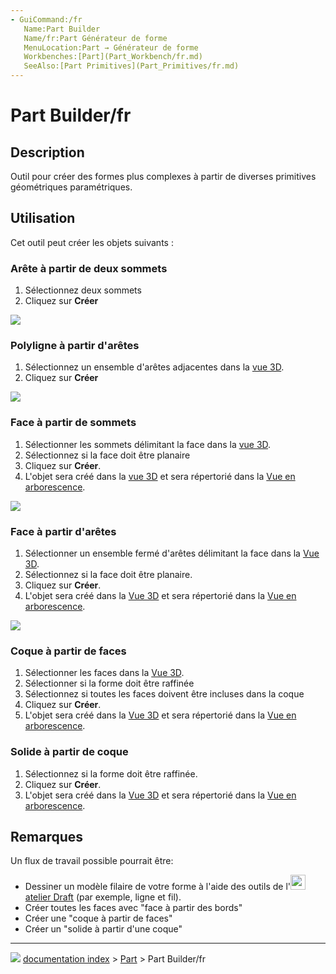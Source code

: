 ```yaml
---
- GuiCommand:/fr
   Name:Part Builder
   Name/fr:Part Générateur de forme
   MenuLocation:Part → Générateur de forme
   Workbenches:[Part](Part_Workbench/fr.md)
   SeeAlso:[Part Primitives](Part_Primitives/fr.md)
---
```


# Part Builder/fr

## Description

Outil pour créer des formes plus complexes à partir de diverses primitives géométriques paramétriques.

## Utilisation

Cet outil peut créer les objets suivants :

### Arête à partir de deux sommets 

1.  Sélectionnez deux sommets
2.  Cliquez sur **Créer**

![](images/Edge_from_verts-1.gif )

### Polyligne à partir d\'arêtes 

1.  Sélectionnez un ensemble d\'arêtes adjacentes dans la [vue 3D](3D_view/fr.md).
2.  Cliquez sur **Créer**

![](images/Wire_from_edges-1.gif )

### Face à partir de sommets 

1.  Sélectionner les sommets délimitant la face dans la [vue 3D](3D_view/fr.md).
2.  Sélectionnez si la face doit être planaire
3.  Cliquez sur **Créer**.
4.  L\'objet sera créé dans la [vue 3D](3D_view/fr.md) et sera répertorié dans la [Vue en arborescence](Tree_view/fr.md).

![](images/Face_from_verts.gif )

### Face à partir d\'arêtes 

1.  Sélectionner un ensemble fermé d\'arêtes délimitant la face dans la [Vue 3D](3D_view/fr.md).
2.  Sélectionnez si la face doit être planaire.
3.  Cliquez sur **Créer**.
4.  L\'objet sera créé dans la [Vue 3D](3D_view/fr.md) et sera répertorié dans la [Vue en arborescence](Tree_view/fr.md).

![](images/Face_from_edges.gif )

### Coque à partir de faces 

1.  Sélectionner les faces dans la [Vue 3D](3D_view/fr.md).
2.  Sélectionner si la forme doit être raffinée
3.  Sélectionnez si toutes les faces doivent être incluses dans la coque
4.  Cliquez sur **Créer**.
5.  L\'objet sera créé dans la [Vue 3D](3D_view/fr.md) et sera répertorié dans la [Vue en arborescence](Tree_view/fr.md).

### Solide à partir de coque 

1.  Sélectionnez si la forme doit être raffinée.
2.  Cliquez sur **Créer**.
3.  L\'objet sera créé dans la [Vue 3D](3D_view/fr.md) et sera répertorié dans la [Vue en arborescence](Tree_view/fr.md).

## Remarques

Un flux de travail possible pourrait être:

-   Dessiner un modèle filaire de votre forme à l\'aide des outils de l\'<img alt="" src=images/Workbench_Draft.svg  style="width:24px;"> [atelier Draft](Draft_Workbench/fr.md) (par exemple, ligne et fil).
-   Créer toutes les faces avec \"face à partir des bords\"
-   Créer une \"coque à partir de faces\"
-   Créer un \"solide à partir d\'une coque\"



---
![](images/Right_arrow.png) [documentation index](../README.md) > [Part](Part_Workbench.md) > Part Builder/fr
